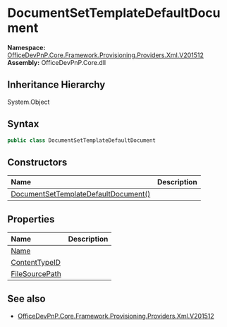 # DocumentSetTemplateDefaultDocument
  

**Namespace:** [OfficeDevPnP.Core.Framework.Provisioning.Providers.Xml.V201512](OfficeDevPnP.Core.Framework.Provisioning.Providers.Xml.V201512.md)  
**Assembly:** OfficeDevPnP.Core.dll  
## Inheritance Hierarchy
System.Object  
## Syntax
```C#
public class DocumentSetTemplateDefaultDocument
```
## Constructors
|**Name**|**Description**|
|:-----|:-----|
| [DocumentSetTemplateDefaultDocument()](OfficeDevPnP.Core.Framework.Provisioning.Providers.Xml.V201512.DocumentSetTemplateDefaultDocument.Constructor1details.md) | 
## Properties
|**Name**|**Description**|
|:-----|:-----|
| [Name](OfficeDevPnP.Core.Framework.Provisioning.Providers.Xml.V201512.DocumentSetTemplateDefaultDocument.Name.md) | 
| [ContentTypeID](OfficeDevPnP.Core.Framework.Provisioning.Providers.Xml.V201512.DocumentSetTemplateDefaultDocument.ContentTypeID.md) | 
| [FileSourcePath](OfficeDevPnP.Core.Framework.Provisioning.Providers.Xml.V201512.DocumentSetTemplateDefaultDocument.FileSourcePath.md) | 
## See also
- [OfficeDevPnP.Core.Framework.Provisioning.Providers.Xml.V201512](OfficeDevPnP.Core.Framework.Provisioning.Providers.Xml.V201512.md)
